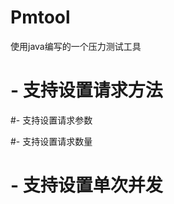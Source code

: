 # Pmtool

  使用java编写的一个压力测试工具
  
  # - 支持设置请求方法
  
  #- 支持设置请求参数
  
  
  #- 支持设置请求数量
  
  # - 支持设置单次并发
